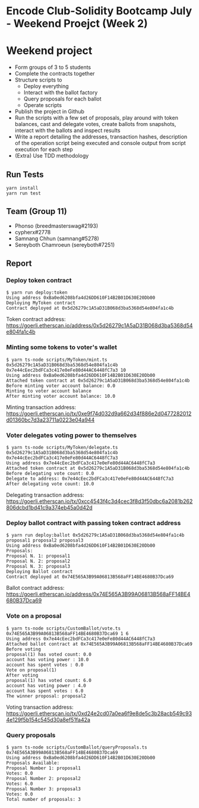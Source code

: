 # Encode Club-Solidity Bootcamp July - Weekend Proejct (Week 2)

# Weekend project
* Form groups of 3 to 5 students
* Complete the contracts together
* Structure scripts to
  * Deploy everything
  * Interact with the ballot factory
  * Query proposals for each ballot
  * Operate scripts
* Publish the project in Github
* Run the scripts with a few set of proposals, play around with token balances, cast and delegate votes, create ballots from snapshots, interact with the ballots and inspect results
* Write a report detailing the addresses, transaction hashes, description of the operation script being executed and console output from script execution for each step
* (Extra) Use TDD methodology

## Run Tests

```shell
yarn install
yarn run test
```

## Team (Group 11)

* Phonso (breedmasterswag#2193)
* cypherx#2778
* Samnang Chhun (samnang#5278)
* Sereyboth Chamroeun (sereyboth#7251)

## Report

### Deploy token contract
```shell
$ yarn run deploy:token
Using address 0xBa0ed6208bfa4d26DD610F14B2B01D630E20Db00
Deploying MyToken contract
Contract deployed at 0x5d26279c1A5aD31B068d3ba5368d54e804fa1c4b
```
Token contract address: https://goerli.etherscan.io/address/0x5d26279c1A5aD31B068d3ba5368d54e804fa1c4b

### Minting some tokens to voter's wallet
```shell
$ yarn ts-node scripts/MyToken/mint.ts 0x5d26279c1A5aD31B068d3ba5368d54e804fa1c4b 0x7e44cEec2bdFCa3c417e0eFe80d44AC6448fC7a3 10
Using address 0xBa0ed6208bfa4d26DD610F14B2B01D630E20Db00
Attached token contract at 0x5d26279c1A5aD31B068d3ba5368d54e804fa1c4b
Before minting voter account balance: 0.0
Minting to voter account balance
After minting voter account balance: 10.0
```
Minting transaction address: https://goerli.etherscan.io/tx/0xe9f74d032d9a662d34f886e2d0477282012d01360bc7d3a23711a0223e04a944

### Voter delegates voting power to themselves
```shell
$ yarn ts-node scripts/MyToken/delegate.ts 0x5d26279c1A5aD31B068d3ba5368d54e804fa1c4b 0x7e44cEec2bdFCa3c417e0eFe80d44AC6448fC7a3
Using address 0x7e44cEec2bdFCa3c417e0eFe80d44AC6448fC7a3
Attached token contract at 0x5d26279c1A5aD31B068d3ba5368d54e804fa1c4b
Before delegating vote count: 0.0
Delegate to address: 0x7e44cEec2bdFCa3c417e0eFe80d44AC6448fC7a3
After delegating vote count: 10.0
```
Delegating transaction address: https://goerli.etherscan.io/tx/0xcc4543f4c3d4cec3f8d3f50dbc6a2081b262806dcbd1bd41c9a374eb45a0d42d

### Deploy ballot contract with passing token contract address
```shell
$ yarn run deploy:ballot 0x5d26279c1A5aD31B068d3ba5368d54e804fa1c4b proposal1 proposal2 proposal3
Using address 0xBa0ed6208bfa4d26DD610F14B2B01D630E20Db00
Proposals:
Proposal N. 1: proposal1
Proposal N. 2: proposal2
Proposal N. 3: proposal3
Deploying Ballot contract
Contract deployed at 0x74E565A3B99A06813B568aFF14BE4680B37Dca69
```
Ballot contract address: https://goerli.etherscan.io/address/0x74E565A3B99A06813B568aFF14BE4680B37Dca69

### Vote on a proposal
```shell
$ yarn ts-node scripts/CustomBallot/vote.ts 0x74E565A3B99A06813B568aFF14BE4680B37Dca69 1 6
Using address 0x7e44cEec2bdFCa3c417e0eFe80d44AC6448fC7a3
Attached ballot contract at 0x74E565A3B99A06813B568aFF14BE4680B37Dca69
Before voting
proposal(1) has voted count: 0.0
account has voting power : 10.0
account has spent votes : 0.0
Vote on proposal(1)
After voting
proposal(1) has voted count: 6.0
account has voting power : 4.0
account has spent votes : 6.0
The winner proposal: proposal2
```
Voting transaction address: https://goerli.etherscan.io/tx/0xd24e2cd07a0ea6f9e8de5c3b28acb549c934e129f5b154c545d30a8ef51fa42a

### Query proposals
```shell
$ yarn ts-node scripts/CustomBallot/queryProposals.ts 0x74E565A3B99A06813B568aFF14BE4680B37Dca69
Using address 0xBa0ed6208bfa4d26DD610F14B2B01D630E20Db00
Proposals Available:
Proposal Number 1: proposal1
Votes: 0.0
Proposal Number 2: proposal2
Votes: 6.0
Proposal Number 3: proposal3
Votes: 0.0
Total number of proposals: 3
```
